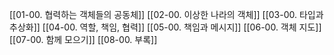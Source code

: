 [[01-00. 협력하는 객체들의 공동체]]
[[02-00. 이상한 나라의 객체]]
[[03-00. 타입과 추상화]]
[[04-00. 역할, 책임, 협력]]
[[05-00. 책임과 메시지]]
[[06-00. 객체 지도]]
[[07-00. 함께 모으기]]
[[08-00. 부록]]